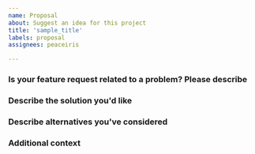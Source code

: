 ```yaml
---
name: Proposal
about: Suggest an idea for this project
title: 'sample_title'
labels: proposal
assignees: peaceiris

---
```


<!-- Note that an issue which does not follow the template will be closed silently. -->

### Is your feature request related to a problem? Please describe

<!-- A clear and concise description of what the problem is. Ex. I'm always frustrated when [...] -->

### Describe the solution you'd like

<!-- A clear and concise description of what you want to happen. -->

### Describe alternatives you've considered

<!-- A clear and concise description of any alternative solutions or features you've considered. -->

### Additional context

<!-- Add any other context or screenshots about the feature request here. -->
